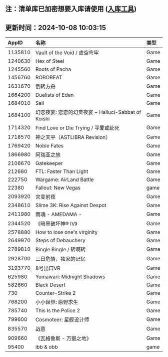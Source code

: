 ## 注：清单库已加密想要入库请使用 ([入库工具](https://github.com/BlankTMing/ManifestAutoUpdate/releases))

## 更新时间：2024-10-08 10:03:15
| AppID | 名称 | 类型  |
| :-------------------- | :----------------------------- | :----------- |
| 1135810 | Vault of the Void / 虚空穹牢| Game |
| 1240630 | Hex of Steel| Game |
| 1245560 | Roots of Pacha| Game |
| 1456760 | ROBOBEAT| Game |
| 1631670 | 倒转方舟| Game |
| 1664200 | Duelists of Eden| Game |
| 1684010 | Sail| Game |
| 1684100 | 幻恋夜宴: 恋恋的幻觉夜宴 ~ Halluci-Sabbat of Koishi| Game |
| 1714320 | Find Love or Die Trying / 寻爱或赴死| Game |
| 1718570 | 神之天平（ASTLIBRA Revision）| Game |
| 1769420 | Noble Fates| Game |
| 1866980 | 阿瑞亚之旅| Game |
| 2106670 | Gatekeeper| Game |
| 212680 | FTL: Faster Than Light| Game |
| 222750 | Wargame: AirLand Battle| Game |
| 22380 | Fallout: New Vegas| game |
| 2093920 | 灾变前夜| Game |
| 2348610 | Slime 3K: Rise Against Despot| Game |
| 2411980 | 雨魂 - AMEDAMA -| Game |
| 2344520 | 《暗黑破坏神® IV》| Game |
| 2578880 | How to lose one's virginity| Game |
| 2649970 | Steps of Debauchery| Game |
| 2789810 | Bingle Bingle / 转啊转| Game |
| 2928700 | 三日危情，独家的记忆| Game |
| 3193770 | 8号出口VR| Game |
| 625980 | Yomawari: Midnight Shadows| Game |
| 582660 | Black Desert| Game |
| 730 | Counter-Strike 2| Game |
| 768200 | 小小世界: 原野求生| Game |
| 785740 | This Is the Police 2| Game |
| 799600 | Cosmoteer: 星舰设计师| Game |
| 835570 | 战意| Game |
| 909660 | 《瓦格鲁斯 - 万壑之地》| Game |
| 95400 | ibb & obb| game |
